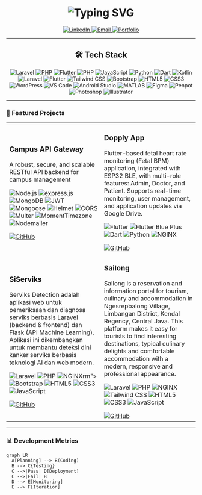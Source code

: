 <h1 align="center">
  <img src="https://readme-typing-svg.demolab.com?font=Fira+Code&weight=600&size=26&duration=2800&pause=2000&color=5D6D7E&center=true&vCenter=true&width=460&lines=Hi+%F0%9F%91%8B%2C+I'm+Gandhi;Full-Stack+Developer;Systems+Enthusiast;Clean+Code+Advocate" alt="Typing SVG" />
</h1>

<div align="center">
  <a href="https://linkedin.com/in/gandhi-satria-dewa">
    <img src="https://img.shields.io/badge/LinkedIn-0A66C2?style=for-the-badge&logo=linkedin&logoColor=white" alt="LinkedIn">
  </a>
  <a href="mailto:gandhisatriadewa06@gmail.com">
    <img src="https://img.shields.io/badge/Email-EA4335?style=for-the-badge&logo=gmail&logoColor=white" alt="Email">
  </a>
  <a href="https://gans.dev">
    <img src="https://img.shields.io/badge/Portfolio-FF7139?style=for-the-badge&logo=firefox&logoColor=white" alt="Portfolio">
  </a>
</div>

---

<div align="center">
  <h2 align: "center">🛠️ Tech Stack</h2>
  <img src="https://img.shields.io/badge/Laravel-FF2D20?logo=laravel&logoColor=white" alt="Laravel">
  <img src="https://img.shields.io/badge/PHP-777BB4?logo=php&logoColor=white" alt="PHP">
  <img src="https://img.shields.io/badge/Flutter-02569B?logo=flutter&logoColor=white" alt="Flutter">
  <img src="https://img.shields.io/badge/PHP-777BB4?logo=php&logoColor=white" alt="PHP">
  <img src="https://img.shields.io/badge/JavaScript-F7DF1E?logo=javascript&logoColor=black" alt="JavaScript">
  <img src="https://img.shields.io/badge/Python-3776AB?logo=python&logoColor=white" alt="Python">
  <img src="https://img.shields.io/badge/Dart-0175C2?logo=dart&logoColor=white" alt="Dart">
  <img src="https://img.shields.io/badge/Kotlin-7F52FF?logo=kotlin&logoColor=white" alt="Kotlin">
  <img src="https://img.shields.io/badge/Laravel-FF2D20?logo=laravel&logoColor=white" alt="Laravel">
  <img src="https://img.shields.io/badge/Flutter-02569B?logo=flutter&logoColor=white" alt="Flutter">
  <img src="https://img.shields.io/badge/Tailwind_CSS-06B6D4?logo=tailwindcss&logoColor=white" alt="Tailwind CSS">
  <img src="https://img.shields.io/badge/Bootstrap-7952B3?logo=bootstrap&logoColor=white" alt="Bootstrap">
  <img src="https://img.shields.io/badge/HTML5-E34F26?logo=html5&logoColor=white" alt="HTML5">
  <img src="https://img.shields.io/badge/CSS3-1572B6?logo=css3&logoColor=white" alt="CSS3">
  <img src="https://img.shields.io/badge/WordPress-21759B?logo=wordpress&logoColor=white" alt="WordPress">
  <img src="https://img.shields.io/badge/VS_Code-007ACC?logo=visualstudiocode&logoColor=white" alt="VS Code">
  <img src="https://img.shields.io/badge/Android_Studio-3DDC84?logo=androidstudio&logoColor=white" alt="Android Studio">
  <img src="https://img.shields.io/badge/MATLAB-0076A8?logo=mathworks&logoColor=white" alt="MATLAB">
  <img src="https://img.shields.io/badge/Figma-F24E1E?logo=figma&logoColor=white" alt="Figma">
  <img src="https://img.shields.io/badge/Penpot-000000?logo=penpot&logoColor=white" alt="Penpot">
  <img src="https://img.shields.io/badge/Photoshop-31A8FF?logo=adobephotoshop&logoColor=white" alt="Photoshop">
  <img src="https://img.shields.io/badge/Illustrator-FF9A00?logo=adobeillustrator&logoColor=white" alt="Illustrator">
</div>

---

### 🚀 Featured Projects
<table>
  <tr>
    <td width="50%">
      <h3>Campus API Gateway</h3>
      <p>A robust, secure, and scalable RESTful API backend for campus management</p>
      <p>
        <img src="https://img.shields.io/badge/Node.js-215732?logo=nodedotjs" alt="Node.js">
        <img src="https://img.shields.io/badge/Express-000000?logo=express&logoColor=white" alt="express.js">
        <img src="https://img.shields.io/badge/MongoDB-47A248?logo=mongodb&logoColor=white" alt="MongoDB">
        <img src="https://img.shields.io/badge/JWT-black?logo=jsonwebtokens&logoColor=white" alt="JWT">
        <img src="https://img.shields.io/badge/Mongoose-880000?logo=mongoose&logoColor=white" alt="Mongoose">
        <img src="https://img.shields.io/badge/Helmet-000000?logo=helmet&logoColor=white" alt="Helmet">
        <img src="https://img.shields.io/badge/CORS-00599C?logo=cors&logoColor=white" alt="CORS">
        <img src="https://img.shields.io/badge/Multer-FFCA28?logo=multer&logoColor=black" alt="Multer">
        <img src="https://img.shields.io/badge/Moment%20Timezone-000000?logo=moment&logoColor=white" alt="MomentTimezone">
        <img src="https://img.shields.io/badge/Nodemailer-009688?logo=maildotru&logoColor=white" alt="Nodemailer">
      </p>
      <a href="https://github.com/freeluncher/campus-api-gateway">
        <img src="https://img.shields.io/badge/Code-181717?logo=github&logoColor=white" alt="GitHub">
      </a>
    </td>
    <td width="50%">
      <h3>Dopply App</h3>
      <p>Flutter-based fetal heart rate monitoring (Fetal BPM) application, integrated with ESP32 BLE, with multi-role features: Admin, Doctor, and Patient. Supports real-time monitoring, user management, and application updates via Google Drive.</p>
      <p>
        <img src="https://img.shields.io/badge/Flutter-3.7.0-blue?logo=flutter" alt="Flutter">
        <img src="https://img.shields.io/pub/v/flutter_blue_plus?label=flutter_blue_plus" alt="Flutter Blue Plus">
        <img src="https://img.shields.io/badge/Dart-0175C2?logo=dart&logoColor=white" alt="Dart">
        <img src="https://img.shields.io/badge/Python-3776AB?logo=python&logoColor=white" alt="Python">
        <img src="https://img.shields.io/badge/NGINX-009639?logo=nginx" alt="NGINX">
      </p>
      <a href="https://github.com/freeluncher/dopply_app">
        <img src="https://img.shields.io/badge/Code-181717?logo=github&logoColor=white" alt="GitHub">
      </a>
    </td>
  </tr>
  <tr>
    <td width="50%">
      <h3>SiServiks</h3>
      <p>Serviks Detection adalah aplikasi web untuk pemeriksaan dan diagnosa serviks berbasis Laravel (backend & frontend) dan Flask (API Machine Learning). Aplikasi ini dikembangkan untuk membantu deteksi dini kanker serviks berbasis teknologi AI dan web modern.

</p>
      <p>
        <img src="https://img.shields.io/badge/Laravel-FF2D20?logo=laravel&logoColor=white" alt="Laravel">
        <img src="https://img.shields.io/badge/PHP-777BB4?logo=php&logoColor=white" alt="PHP">
        <img src="https://img.shields.io/badge/NGINX-009639?logo=nginx" alt="NGINX">rm">
        <img src="https://img.shields.io/badge/Bootstrap-7952B3?logo=bootstrap&logoColor=white" alt="Bootstrap">
        <img src="https://img.shields.io/badge/HTML5-E34F26?logo=html5&logoColor=white" alt="HTML5">
        <img src="https://img.shields.io/badge/CSS3-1572B6?logo=css3&logoColor=white" alt="CSS3">
        <img src="https://img.shields.io/badge/JavaScript-F7DF1E?logo=javascript&logoColor=black" alt="JavaScript">
      </p>
      <a href="https://github.com/freeluncher/serviks-detection">
        <img src="https://img.shields.io/badge/Code-181717?logo=github&logoColor=white" alt="GitHub">
      </a>
    </td>
    <td width="50%">
      <h3>Sailong</h3>
      <p>Sailong is a reservation and information portal for tourism, culinary and accommodation in Ngesrepbalong Village, Limbangan District, Kendal Regency, Central Java. This platform makes it easy for tourists to find interesting destinations, typical culinary delights and comfortable accommodation with a modern, responsive and professional appearance.</p>
      <p>
        <img src="https://img.shields.io/badge/Laravel-FF2D20?logo=laravel&logoColor=white" alt="Laravel">
        <img src="https://img.shields.io/badge/PHP-777BB4?logo=php&logoColor=white" alt="PHP">
        <img src="https://img.shields.io/badge/NGINX-009639?logo=nginx" alt="NGINX">
        <img src="https://img.shields.io/badge/Tailwind_CSS-06B6D4?logo=tailwindcss&logoColor=white" alt="Tailwind CSS">
        <img src="https://img.shields.io/badge/HTML5-E34F26?logo=html5&logoColor=white" alt="HTML5">
        <img src="https://img.shields.io/badge/CSS3-1572B6?logo=css3&logoColor=white" alt="CSS3">
        <img src="https://img.shields.io/badge/JavaScript-F7DF1E?logo=javascript&logoColor=black" alt="JavaScript">
      </p>
      <a href="https://github.com/freeluncher/sailong">
        <img src="https://img.shields.io/badge/Code-181717?logo=github&logoColor=white" alt="GitHub">
      </a>
    </td>
  </tr>
</table>

---

### 📊 Development Metrics
```mermaid
graph LR
  A[Planning] --> B(Coding)
  B --> C{Testing}
  C -->|Pass| D[Deployment]
  C -->|Fail| B
  D --> E[Monitoring]
  E --> F[Iteration]
